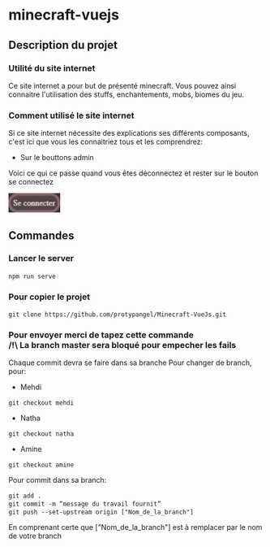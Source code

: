 # minecraft-vuejs
## Description du projet
### Utilité du site internet
Ce site internet a pour but de présenté minecraft.
Vous pouvez ainsi connaitre l'utilisation des stuffs, enchantements, mobs, biomes du jeu.
### Comment utilisé le site internet
Si ce site internet nécessite des explications ses différents composants, c'est ici que vous les connaitriez tous et les comprendrez:
 - Sur le bouttons admin
 
Voici ce qui ce passe quand vous êtes déconnectez et rester sur le bouton se connectez 

<img src="README/image/button_hover.gif"/>
  
## Commandes
### Lancer le server

```
npm run serve
```

### Pour copier le projet

```
git clone https://github.com/protypangel/Minecraft-VueJs.git
```

### Pour envoyer merci de tapez cette commande <br> /!\ La branch master sera bloqué pour empecher les fails

Chaque commit devra se faire dans sa branche
Pour changer de branch, pour:
 - Mehdi
```
git checkout mehdi
```
 - Natha
```
git checkout natha
```
 - Amine
```
git checkout amine
```
 
 
Pour commit dans sa branch:
```
git add .
git commit -m “message du travail fournit”
git push --set-upstream origin ["Nom_de_la_branch"]
```
En comprenant certe que ["Nom_de_la_branch"] est à remplacer par le nom de votre branch
